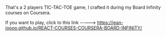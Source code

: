 That's a 2 players TIC-TAC-TOE game, I crafted it during my Board Infinity courses on Coursera.

If you want to play, click to this link -----> https://jean-joooo.github.io/REACT-COURSES-COURSERA-BOARD-INFINITY/
